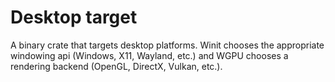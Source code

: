 # Desktop target
A binary crate that targets desktop platforms. Winit chooses the appropriate windowing api (Windows, X11, Wayland, etc.) and WGPU chooses a rendering backend (OpenGL, DirectX, Vulkan, etc.).

